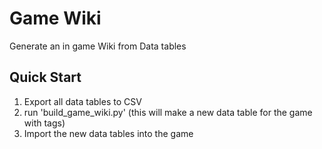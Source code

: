 # Game Wiki

Generate an in game Wiki from Data tables

## Quick Start
1. Export all data tables to CSV
2. run 'build_game_wiki.py' (this will make a new data table for the game with tags)
3. Import the new data tables into the game


